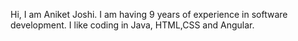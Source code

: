 Hi, I am Aniket Joshi. I am having 9 years of experience in software development. I like coding in Java, HTML,CSS and Angular. 
